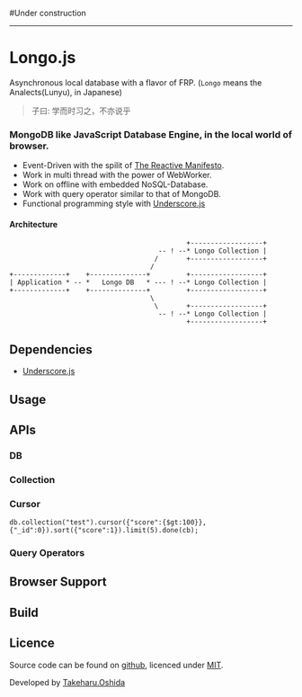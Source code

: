 #Under construction

---

Longo.js
========

Asynchronous local database with a flavor of FRP.
(`Longo` means the Analects(Lunyu), in Japanese)

> 子曰:
> 学而时习之，不亦说乎


### MongoDB like JavaScript Database Engine, in the local world of browser.

 * Event-Driven with the spilit of [The Reactive Manifesto](http://www.reactivemanifesto.org/).
 * Work in multi thread with the power of WebWorker.
 * Work on offline with embedded NoSQL-Database.
 * Work with query operator similar to that of MongoDB.
 * Functional programming style with [Underscore.js](http://underscorejs.org/)

#### Architecture

	                                            +------------------+
	                                     -- ! --* Longo Collection |
	                                    /       +------------------+
	                                   /
	+-------------+    +--------------+         +------------------+
	| Application * -- *   Longo DB   * --- ! --* Longo Collection |
	+-------------+    +--------------+         +------------------+
	                                   \
	                                    \       +------------------+
	                                     -- ! --* Longo Collection |
	                                            +------------------+

## Dependencies

 * [Underscore.js](http://underscorejs.org/)

## Usage

## APIs

### DB

### Collection

### Cursor

	db.collection("test").cursor({"score":{$gt:100}}, {"_id":0}).sort({"score":1}).limit(5).done(cb);

### Query Operators

## Browser Support

## Build

## Licence

Source code can be found on [github](https://github.com/georgeOsdDev/markdown-edit), licenced under [MIT](http://opensource.org/licenses/mit-license.php).

Developed by [Takeharu.Oshida](http://about.me/takeharu.oshida)